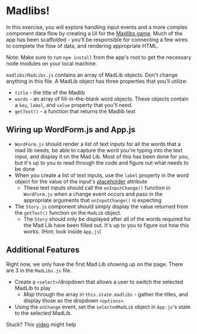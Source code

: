 Madlibs!
===================
In this exercise, you will explore handling input events and a more complex component data flow by creating a UI for the [Madlibs game](http://www.madlibs.com/). Much of the app has been scaffolded - you'll be responsible for connecting a few wires to complete the flow of data, and rendering appropriate HTML.

Note: Make sure to run `npm install` from the app's root to get the necessary node modules on your local machine.

`madlibs/MadLibs.js` contains an array of MadLib objects. Don't change anything in this file. A MadLib object has three properties that you'll utilize:
* `title` - the title of the Madlib
* `words` - an array of fill-in-the-blank word objects. These objects contain a `key`, `label`, and `value` property that you'll need.
* `getText()` - a function that returns the Madlib text


Wiring up WordForm.js and App.js
-------------
* `WordForm.js` should render a list of text inputs for all the words that a mad lib needs, be able to capture the word you're typing into the text input, and display it on the Mad Lib. Most of this has been done for you, but it's up to you to read through the code and figure out what needs to be done
* When you create a list of text inputs, use the `label` property in the word object for the value of the input's [placeholder](http://www.w3schools.com/Tags/att_input_placeholder.asp) attribute
  * These text inputs should call the `onInputChange()` function in `WordForm.js` when a change event occurs and pass in the appropriate arguments that `onInputChange()` is expecting
* The `Story.js` component should simply display the value returned from the `getText()` function on the `MadLib` object.
  - The `Story` should only be displayed after all of the words required for the Mad Lib have been filled out. It's up to you to figure out how this works. (Hint: look inside `App.js`)

Additional Features
-------------
Right now, we only have the first Mad Lib showing up on the page. There are 3 in the `MadLibs.js` file. 
* Create a `<select>`/dropdown that allows a user to switch the selected MadLib to play
  * *Map* through the array in `this.state.madlibs` - gather the titles, and display those as the dropdown `<options>`.
* Using the `onChange` event, set the `selectedMadLib` object in `App.js`'s state to the selected MadLib.


Stuck? This [video](https://www.youtube.com/watch?v=Gpq53GmWugc) might help
